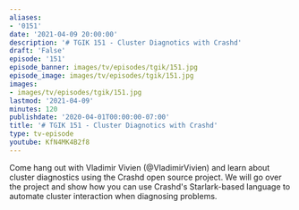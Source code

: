 ```yaml
---
aliases:
- '0151'
date: '2021-04-09 20:00:00'
description: '# TGIK 151 - Cluster Diagnotics with Crashd'
draft: 'False'
episode: '151'
episode_banner: images/tv/episodes/tgik/151.jpg
episode_image: images/tv/episodes/tgik/151.jpg
images:
- images/tv/episodes/tgik/151.jpg
lastmod: '2021-04-09'
minutes: 120
publishdate: '2020-04-01T00:00:00-07:00'
title: '# TGIK 151 - Cluster Diagnotics with Crashd'
type: tv-episode
youtube: KfN4MK4B2f8
---
```


Come hang out with Vladimir Vivien (@VladimirVivien) and learn about cluster diagnostics using the Crashd open source project. We will go over the project and show how you can use Crashd's Starlark-based language to automate cluster interaction when diagnosing problems.